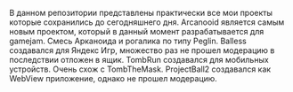 В данном репозитории представлены практически все мои проекты которые сохранились до сегодняшнего дня.
Arcanooid является самым новым проектом, который в данный момент разрабатывается для gamejam. Смесь Арканоида и рогалика по типу Peglin.
Balless создавался для Яндекс Игр, множество раз не прошел модерацию в последствии отложен в ящик.
TombRun создавался для мобильных устройств. Очень схож с TombTheMask.
ProjectBall2 создавался как WebView приложение, однако не прошел модерацию.
